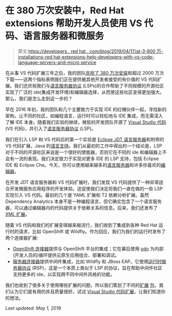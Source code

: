 # 在 380 万次安装中，Red Hat extensions 帮助开发人员使用 VS 代码、语言服务器和微服务

> 原文:[https://developers . red hat . com/blog/2019/04/17/at-3-800 万-installations-red hat-extensions-help-developers-with-vs-code-language-servers-and-micro service](https://developers.redhat.com/blog/2019/04/17/at-3-8-million-installations-red-hat-extensions-help-developers-with-vs-code-language-servers-and-microservices)

在从事 VS 代码扩展三年之后，我的团队[庆祝了 380 万次安装](https://www.redhat.com/en/blog/red-hat-extensions-microsoft-visual-studio-code-receive-38-million-installs)和超过 2000 万次下载——这两个指标表明我们正在提供被其他开发者接受的有价值的 VS 代码扩展。我们还庆祝我们与[语言服务器协议](https://microsoft.github.io/language-server-protocol/) (LSPs)的合作帮助了不同规模的开源社区实现了广泛的 ide(集成开发环境)和编辑器选择，从而使这些社区变得更加强大。那么，我们是怎么走到这一步的？

早在 2016 年初，我的团队和几个主要致力于实现 IDE 的红帽伙伴一起，寻找新的架构，让不同的社区，如编程语言，运行时可以轻松地与 IDE 集成，而无需深入了解 IDE 本身。随着我们实验的继续，微软的开发团队开源了 [Visual Studio 代码](https://code.visualstudio.com/) (VS 代码)，并引入了[语言服务器协议](https://microsoft.github.io/language-server-protocol/) (LSP)。

我们在引入 LSP 和 VS 代码后的第一个实验是 [Eclipse JDT 语言服务器](https://github.com/eclipse/eclipse.jdt.ls)和附带的 VS 代码扩展，Java 的[语言支持](https://marketplace.visualstudio.com/itemdetails?itemName=redhat.java)。我们从最初的工作中得出的一个结论是，LSP 对于不同的开源社区来说是一个很好的使能器，否则它在不同的 ide 和编辑器上不会有一流的表现。我们决定致力于实现对更多 IDE 的 LSP 支持，包括 Eclipse IDE 和 Eclipse Che。今天，你可以使用越来越多的[语言服务器](https://microsoft.github.io/language-server-protocol/implementors/servers/)和许多你喜欢的[编辑器](https://microsoft.github.io/language-server-protocol/implementors/tools/)。

在开发 JDT 语言服务器和 VS 代码扩展时，我们发现 VS 代码提供了一种非常适合开发微服务应用程序的开发体验。这促使我们决定将我们一直在做的一些 LSP 实现引入 VS 代码。最初的几个是 YAML 扩展和 T2 依赖分析扩展。虽然 Dependency Analytics 本身不是一种编程语言，但它确实包含了一个语言服务器，可以通过编辑器内的代码提供关于依赖关系的信息。后来，我们还发布了 [XML 扩展](https://marketplace.visualstudio.com/items?itemName=redhat.vscode-xml)。

随着 VS 代码和我们的扩展变得越来越流行，我们收到了集成到各种 Red Hat 运行时的请求，比如 OpenShift 或 Wildfly。作为回应，我们为我们的运行时发布了两个连接器扩展:

*   [OpenShift 连接器](https://marketplace.visualstudio.com/items?itemName=redhat.vscode-openshift-connector)提供与 OpenShift 平台的集成；它在幕后使用 [odo](https://github.com/openshift/odo) 为内部(开发人员的)循环提供云原生应用组合、部署和调试。
*   [服务器连接器](https://marketplace.visualstudio.com/items?itemName=redhat.vscode-server-connector)提供中间件集成，比如 Wildfly 和 JBoss EAP。它使用[运行时服务器协议](https://github.com/redhat-developer/rsp-server) (RSP)，这是一个本质上类似于 LSP 的协议，旨在帮助中间件社区支持更多的 ide，以实现跨不同中间件风格的功能。

我们也收到了很多关于使用哪些扩展的问题，所以我们策划了不同的[扩展](https://marketplace.visualstudio.com/items?itemName=redhat.vscode-openshift-java-pack) [包](https://marketplace.visualstudio.com/items?itemName=redhat.vscode-openshift-extension-pack)，我们认为它们是有用的并且质量很好。试试 [Visual Studio 代码扩展](https://developers.redhat.com/products/vscode-extensions/overview)，让我们知道你的想法。

*Last updated: May 1, 2019*